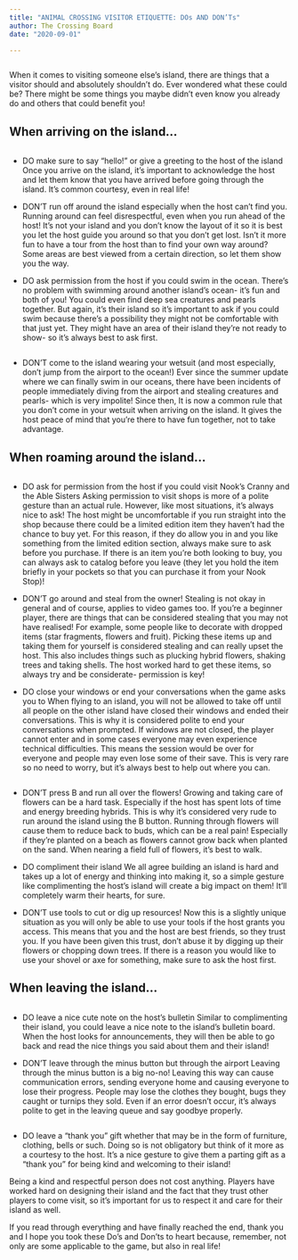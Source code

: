 ```yaml
---
title: "ANIMAL CROSSING VISITOR ETIQUETTE: DOs AND DON’Ts"
author: The Crossing Board
date: "2020-09-01"

---
```

<div class="image-center">
<img src="../images/posts/01092020/image0.jpg" alt="" />
</div>

When it comes to visiting someone else’s island, there are things that a visitor should and absolutely shouldn’t do. Ever wondered what these could be? There might be some things you maybe didn’t even know you already do and others that could benefit you! 

## When arriving on the island…

<div class="image-center">
<img src="../images/posts/01092020/image1.jpg" alt="" />
</div>

- DO make sure to say “hello!” or give a greeting to the host of the island
	Once you arrive on the island, it’s important to acknowledge the host and let them know that you have arrived before going through the island. It’s common courtesy, even in real life!

- DON’T run off around the island especially when the host can’t find you.
	Running around can feel disrespectful, even when you run ahead of the host! It’s not your island and you don’t know the layout of it so it is best you let the host guide you around so that you don’t get lost. Isn’t it more fun to have a tour from the host than to find your own way around? Some areas are best viewed from a certain direction, so let them show you the way. 

- DO ask permission from the host if you could swim in the ocean.
	There’s no problem with swimming around another island’s ocean- it’s fun and both of you! You could even find deep sea creatures and pearls together. But again, it’s their island so it’s important to ask if you could swim because there’s a possibility they might not be comfortable with that just yet. They might have an area of their island they’re not ready to show- so it’s always best to ask first.  
	
	
<div class="image-center">
<img src="../images/posts/01092020/image4.jpg" alt="" />
</div>

- DON’T come to the island wearing your wetsuit (and most especially, don’t jump from the airport to the ocean!) 
	Ever since the summer update where we can finally swim in our oceans, there have been incidents of people immediately diving from the airport and stealing creatures and pearls- which is very impolite! Since then, It is now a common rule that you don’t come in your wetsuit when arriving on the island. It gives the host peace of mind that you’re there to have fun together, not to take advantage. 

## When roaming around the island… 

<div class="image-center">
<img src="../images/posts/01092020/image2.jpg" alt="" />
</div>

- DO ask for permission from the host if you could visit Nook’s Cranny and the Able Sisters 
	Asking permission to visit shops is more of a polite gesture than an actual rule. However, like most situations, it’s always nice to ask! The host might be uncomfortable if you run straight into the shop because there could be a limited edition item they haven’t had the chance to buy yet. For this reason, if they do allow you in and you like something from the limited edition section, always make sure to ask before you purchase. If there is an item you’re both looking to buy, you can always ask to catalog before you leave (they let you hold the item briefly in your pockets so that you can purchase it from your Nook Stop)!

- DON’T go around and steal from the owner!
	Stealing is not okay in general and of course, applies to video games too. If you’re a beginner player, there are things that can be considered stealing that you may not have realised! For example, some people like to decorate with dropped items (star fragments, flowers and fruit). Picking these items up and taking them for yourself is considered stealing and can really upset the host. This also includes things such as plucking hybrid flowers, shaking trees and taking shells. The host worked hard to get these items, so always try and be considerate- permission is key!

- DO close your windows or end your conversations when the game asks you to
	When flying to an island, you will not be allowed to take off until all people on the other island have closed their windows and ended their conversations. This is why it is considered polite to end your conversations when prompted. If windows are not closed, the player cannot enter and in some cases everyone may even experience technical difficulties. This means the session would be over for everyone and people may even lose some of their save. This is very rare so no need to worry, but it’s always best to help out where you can. 
	
	
<div class="image-center">
<img src="../images/posts/01092020/image8.jpg" alt="" />
</div>

- DON’T press B and run all over the flowers!
	Growing and taking care of flowers can be a hard task. Especially if the host has spent lots of time and energy breeding hybrids. This is why it’s considered very rude to run around the island using the B button. Running through flowers will cause them to reduce back to buds, which can be a real pain! Especially if they’re planted on a beach as flowers cannot grow back when planted on the sand. When nearing a field full of flowers, it’s best to walk. 

- DO compliment their island
	We all agree building an island is hard and takes up a lot of energy and thinking into making it, so a simple gesture like complimenting the host’s island will create a big impact on them! It’ll completely warm their hearts, for sure.

- DON’T use tools to cut or dig up resources!
	Now this is a slightly unique situation as you will only be able to use your tools if the host grants you access. This means that you and the host are best friends, so they trust you. If you have been given this trust, don’t abuse it by digging up their flowers or chopping down trees. If there is a reason you would like to use your shovel or axe for something, make sure to ask the host first. 

## When leaving the island…

<div class="image-center">
<img src="../images/posts/01092020/image11.jpg" alt="" />
</div>

 - DO leave a nice cute note on the host’s bulletin
	Similar to complimenting their island, you could leave a nice note to the island’s bulletin board. When the host looks for announcements, they will then be able to go back and read the nice things you said about them and their island! 

 - DON’T leave through the minus button but through the airport
	Leaving through the minus button is a big no-no! Leaving this way can cause communication errors, sending everyone home and causing everyone to lose their progress. People may lose the clothes they bought, bugs they caught or turnips they sold. Even if an error doesn’t occur, it’s always polite to get in the leaving queue and say goodbye properly.
	
<div class="image-center">
<img src="../images/posts/01092020/image13.jpg" alt="" />
</div>

- DO leave a “thank you” gift whether that may be in the form of furniture, clothing, bells or such.
	Doing so is not obligatory but think of it more as a courtesy to the host. It’s a nice gesture to give them a parting gift as a “thank you”  for being kind and welcoming to their island!

Being a kind and respectful person does not cost anything. Players have worked hard on designing their island and the fact that they trust other players to come visit, so it’s important for us to respect it and care for their island as well. 

If you read through everything and have finally reached the end, thank you and I hope you took these Do’s and Don’ts to heart because, remember, not only are some applicable to the game, but also in real life! 